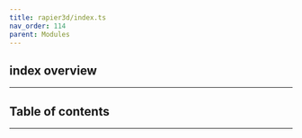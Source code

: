 ```yaml
---
title: rapier3d/index.ts
nav_order: 114
parent: Modules
---
```


## index overview

---

<h2 class="text-delta">Table of contents</h2>

---
